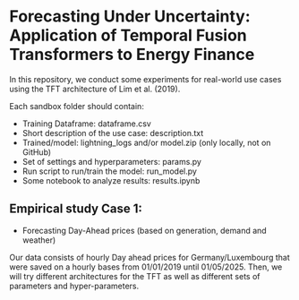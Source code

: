 # Forecasting Under Uncertainty: Application of Temporal Fusion Transformers to Energy Finance

In this repository, we conduct some experiments for real-world use cases using the TFT architecture of Lim et al. (2019).


Each sandbox folder should contain:

- Training Dataframe: dataframe.csv
- Short description of the use case: description.txt
- Trained/model: lightning_logs and/or model.zip (only locally, not on GitHub)
- Set of settings and hyperparameters: params.py
- Run script to run/train the model: run_model.py
- Some notebook to analyze results: results.ipynb 


## Empirical study Case 1:

- Forecasting Day-Ahead prices (based on generation, demand and weather)

Our data consists of hourly Day ahead prices for Germany/Luxembourg that were saved on a hourly bases from 01/01/2019 until 01/05/2025.
Then, we will try different architectures for the TFT as well as different sets of parameters and hyper-parameters.

